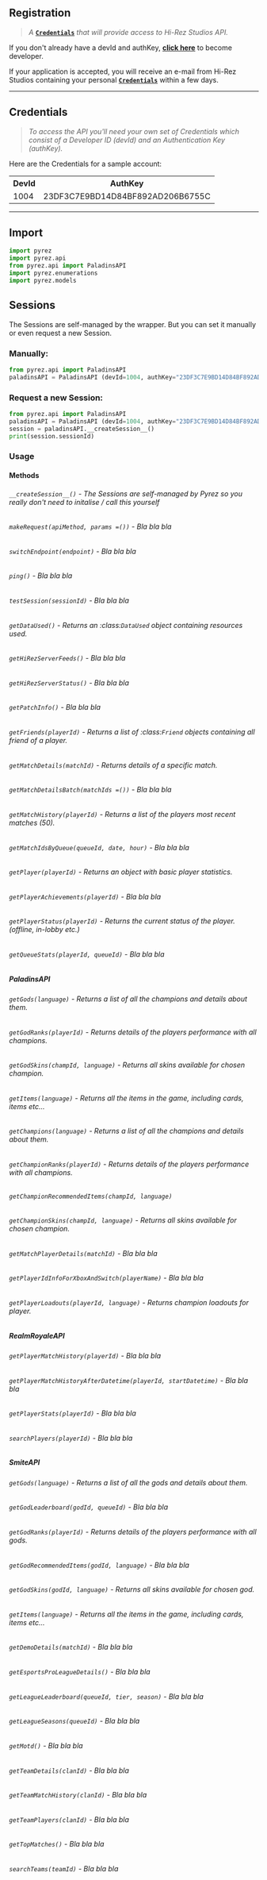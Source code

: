 ## Registration
><i>A</i> [<b>``Credentials``</b>](https://github.com/luissilva1044894/Pyrez/tree/master/pyrez/docs/README.md#credentials) <i>that will provide access to Hi-Rez Studios API.</i>

If you don't already have a devId and authKey, [<b>click here</b>](https://fs12.formsite.com/HiRez/form48/secure_index.html "Register to become developer") to become developer.

If your application is accepted, you will receive an e-mail from Hi-Rez Studios containing your personal [<b>``Credentials``</b>](https://github.com/luissilva1044894/Pyrez/tree/master/pyrez/docs/README.md#credentials) within a few days.

***
## Credentials
><i>To access the API you'll need your own set of Credentials which consist of a Developer ID (devId) and an Authentication Key (authKey).</i>


Here are the Credentials for a sample account:
<table>
	<tr>
		<th> DevId </th>
		<th> AuthKey </th>
	</tr>
	<tr>
		<td> 1004 </td>
		<td> 23DF3C7E9BD14D84BF892AD206B6755C </td>
	</tr>
</table>

***

## Import
```py
import pyrez
import pyrez.api
from pyrez.api import PaladinsAPI
import pyrez.enumerations
import pyrez.models
```

## Sessions

The Sessions are self-managed by the wrapper. But you can set it manually or even request a new Session.

### Manually:
```py
from pyrez.api import PaladinsAPI
paladinsAPI = PaladinsAPI (devId=1004, authKey="23DF3C7E9BD14D84BF892AD206B6755C", sessionId="1465AFCA32DBDB800CEF8C72F296C52C")
```

### Request a new Session:
```py
from pyrez.api import PaladinsAPI
paladinsAPI = PaladinsAPI (devId=1004, authKey="23DF3C7E9BD14D84BF892AD206B6755C")
session = paladinsAPI.__createSession__()
print(session.sessionId)
```
### Usage
#### Methods
###### ``` __createSession__() ``` - The Sessions are self-managed by Pyrez so you really don't need to initalise / call this yourself
###### ``` makeRequest(apiMethod, params =()) ``` - Bla bla bla
###### ``` switchEndpoint(endpoint) ``` - Bla bla bla
###### ``` ping() ``` - Bla bla bla
###### ``` testSession(sessionId) ``` - Bla bla bla
###### ``` getDataUsed() ``` - Returns an :class:`DataUsed` object containing resources used.
###### ``` getHiRezServerFeeds() ``` - Bla bla bla
###### ``` getHiRezServerStatus() ``` - Bla bla bla
###### ``` getPatchInfo() ``` - Bla bla bla
###### ``` getFriends(playerId) ``` - Returns a list of :class:`Friend` objects containing all friend of a player. 
###### ``` getMatchDetails(matchId) ``` - Returns details of a specific match.
###### ``` getMatchDetailsBatch(matchIds =()) ``` - Bla bla bla
###### ``` getMatchHistory(playerId) ``` - Returns a list of  the players most recent matches (50).
###### ``` getMatchIdsByQueue(queueId, date, hour) ``` - Bla bla bla
###### ``` getPlayer(playerId) ``` - Returns an object with basic player statistics.
###### ``` getPlayerAchievements(playerId) ``` - Bla bla bla
###### ``` getPlayerStatus(playerId) ``` - Returns the current status of the player. (offline, in-lobby etc.)
###### ``` getQueueStats(playerId, queueId) ``` - Bla bla bla
##### PaladinsAPI
###### ``` getGods(language) ``` - Returns a list of all the champions and details about them.
###### ``` getGodRanks(playerId) ``` - Returns details of the players performance with all champions.
###### ``` getGodSkins(champId, language) ``` - Returns all skins available for chosen champion.
###### ``` getItems(language) ``` - Returns all the items in the game, including cards, items etc...
###### ``` getChampions(language) ``` - Returns a list of all the champions and details about them.
###### ``` getChampionRanks(playerId) ``` - Returns details of the players performance with all champions.
###### ``` getChampionRecommendedItems(champId, language) ```
###### ``` getChampionSkins(champId, language) ``` - Returns all skins available for chosen champion.
###### ``` getMatchPlayerDetails(matchId) ``` - Bla bla bla
###### ``` getPlayerIdInfoForXboxAndSwitch(playerName) ``` - Bla bla bla
###### ``` getPlayerLoadouts(playerId, language) ``` - Returns champion loadouts for player.
##### RealmRoyaleAPI
###### ``` getPlayerMatchHistory(playerId) ``` - Bla bla bla
###### ``` getPlayerMatchHistoryAfterDatetime(playerId, startDatetime) ``` - Bla bla bla
###### ``` getPlayerStats(playerId) ``` - Bla bla bla
###### ``` searchPlayers(playerId) ``` - Bla bla bla
##### SmiteAPI
###### ``` getGods(language) ``` - Returns a list of all the gods and details about them.
###### ``` getGodLeaderboard(godId, queueId) ``` - Bla bla bla
###### ``` getGodRanks(playerId) ``` - Returns details of the players performance with all gods.
###### ``` getGodRecommendedItems(godId, language) ``` - Bla bla bla
###### ``` getGodSkins(godId, language) ``` - Returns all skins available for chosen god.
###### ``` getItems(language) ``` - Returns all the items in the game, including cards, items etc...
###### ``` getDemoDetails(matchId) ``` - Bla bla bla
###### ``` getEsportsProLeagueDetails() ``` - Bla bla bla
###### ``` getLeagueLeaderboard(queueId, tier, season) ``` - Bla bla bla
###### ``` getLeagueSeasons(queueId) ``` - Bla bla bla
###### ``` getMotd() ``` - Bla bla bla
###### ``` getTeamDetails(clanId) ``` - Bla bla bla
###### ``` getTeamMatchHistory(clanId) ``` - Bla bla bla
###### ``` getTeamPlayers(clanId) ``` - Bla bla bla
###### ``` getTopMatches() ``` - Bla bla bla
###### ``` searchTeams(teamId) ``` - Bla bla bla